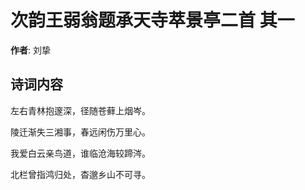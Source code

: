 # 次韵王弱翁题承天寺萃景亭二首  其一

**作者**: 刘挚

## 诗词内容

左右青林抱邃深，径随苍藓上烟岑。

陵迁渐失三湘事，春远闲伤万里心。

我爱白云亲鸟道，谁临沧海较蹄涔。

北栏曾指鸿归处，杳邈乡山不可寻。

